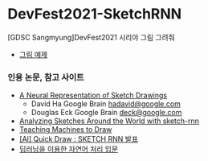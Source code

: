# DevFest2021-SketchRNN
[GDSC Sangmyung]DevFest2021 시리야 그림 그려줘

- [그림 예제](https://github.com/dsc-sangmyung/DevFest2021-SketchRNN/blob/main/models.js)


### 인용 논문, 참고 사이트

- [A Neural Representation of Sketch Drawings](https://arxiv.org/abs/1704.03477)
  - David Ha Google Brain hadavid@google.com
  - Douglas Eck Google Brain deck@google.com
- [Analyzing Sketches Around the World with sketch-rnn](https://medium.com/analytics-vidhya/analyzing-sketches-around-the-world-with-sketch-rnn-c6cbe9b5ac80)
- [Teaching Machines to Draw](https://ai.googleblog.com/2017/04/teaching-machines-to-draw.html)
- [[AI] Quick Draw : SKETCH RNN 발표](https://gyu0portfoliocom.tistory.com/23?category=436958)
- [딥러닝을 이용한 자연어 처리 입문](https://wikidocs.net/22886)
